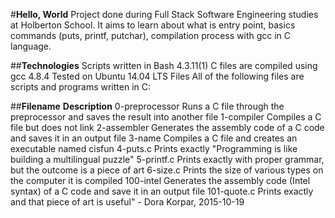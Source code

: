 #**Hello, World**
Project done during Full Stack Software Engineering studies at Holberton School. It aims to learn about what is entry point, basics commands (puts, printf, putchar), compilation process with gcc in C language.

##**Technologies**
Scripts written in Bash 4.3.11(1)
C files are compiled using gcc 4.8.4
Tested on Ubuntu 14.04 LTS
Files
All of the following files are scripts and programs written in C:

##**Filename**	**Description**
0-preprocessor	Runs a C file through the preprocessor and saves the result into another file
1-compiler	Compiles a C file but does not link
2-assembler	Generates the assembly code of a C code and saves it in an output file
3-name	Compiles a C file and creates an executable named cisfun
4-puts.c	Prints exactly "Programming is like building a multilingual puzzle"
5-printf.c	Prints exactly with proper grammar, but the outcome is a piece of art
6-size.c	Prints the size of various types on the computer it is compiled
100-intel	Generates the assembly code (Intel syntax) of a C code and save it in an output file
101-quote.c	Prints exactly and that piece of art is useful" - Dora Korpar, 2015-10-19
